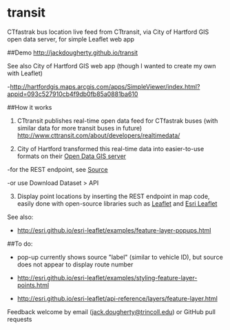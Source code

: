 # transit
CTfastrak bus location live feed from CTtransit, via City of Hartford GIS open data server, for simple Leaflet web app

##Demo
http://jackdougherty.github.io/transit

See also City of Hartford GIS web app (though I wanted to create my own with Leaflet)

-http://hartfordgis.maps.arcgis.com/apps/SimpleViewer/index.html?appid=093c527910cb4f9db0fb85a0881ba610

##How it works
1) CTtransit publishes real-time open data feed for CTfastrak buses (with similar data for more transit buses in future)
http://www.cttransit.com/about/developers/realtimedata/

2) City of Hartford transformed this real-time data into easier-to-use formats on their [Open Data GIS server](http://gisdata.hartford.gov/datasets/453fb4c1dff74efdbdb46fadfd257e28_0)

-for the REST endpoint, see [Source](http://gis1.hartford.gov/arcgis/rest/services/CTTransitBusses/MapServer/0)

-or use Download Dataset > API

3) Display point locations by inserting the REST endpoint in map code, easily done with open-source libraries such as [Leaflet](http://leafletjs.com) and [Esri Leaflet](http://esri.github.io/esri-leaflet/)

See also:

- http://esri.github.io/esri-leaflet/examples/feature-layer-popups.html

##To do:

- pop-up currently shows source "label" (similar to vehicle ID), but source does not appear to display route number

- http://esri.github.io/esri-leaflet/examples/styling-feature-layer-points.html

- http://esri.github.io/esri-leaflet/api-reference/layers/feature-layer.html

Feedback welcome by email (jack.dougherty@trincoll.edu) or GitHub pull requests

